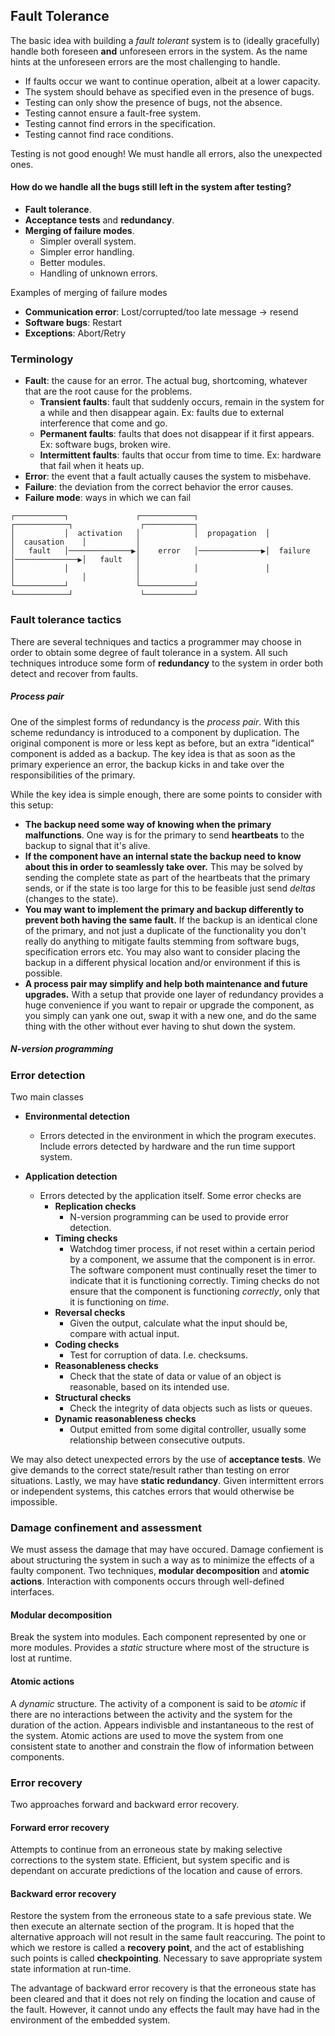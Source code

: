 ## Fault Tolerance
The basic idea with building a _fault tolerant_ system is to (ideally gracefully) handle both foreseen **and** unforeseen errors in the system. As the name hints at the unforeseen errors are the most challenging to handle.

* If faults occur we want to continue operation, albeit at a lower capacity.
* The system should behave as specified even in the presence of bugs.
* Testing can only show the presence of bugs, not the absence.
* Testing cannot ensure a fault-free system.
* Testing cannot find errors in the specification.
* Testing cannot find race conditions.

Testing is not good enough! We must handle all errors, also the unexpected ones.

#### How do we handle all the bugs still left in the system after testing?
* __Fault tolerance__.
* __Acceptance tests__ and __redundancy__.
* __Merging of failure modes__.
  * Simpler overall system.
  * Simpler error handling.
  * Better modules.
  * Handling of unknown errors.

Examples of merging of failure modes
* __Communication error__: Lost/corrupted/too late message -> resend
* __Software bugs__: Restart
* __Exceptions__: Abort/Retry

### Terminology
* **Fault**: the cause for an error. The actual bug, shortcoming, whatever that are the root cause for the problems.
  * **Transient faults**: fault that suddenly occurs, remain in the system for a while and then disappear again. Ex: faults due to external interference that come and go.
  * **Permanent faults**: faults that does not disappear if it first appears. Ex: software bugs, broken wire.
  * **Intermittent faults**: faults that occur from time to time. Ex: hardware that fail when it heats up.
* **Error**: the event that a fault actually causes the system to misbehave.
*  **Failure**: the deviation from the correct behavior the error causes.
* **Failure mode**: ways in which we can fail
```
┌───────────┐               ┌────────────┐               ┌────────────┐               ┌───────────┐
│           │  activation   │            │  propagation  │            │  causation    │           │
│   fault   │──────────────▶│    error   │──────────────▶│  failure   │──────────────▶│   fault   │
│           │               │            │               │            │               │           │
└───────────┘               └────────────┘               └────────────┘               └───────────┘
```

### Fault tolerance tactics
There are several techniques and tactics a programmer may choose in order to obtain some degree of fault tolerance in a system. All such techniques introduce some form of **redundancy** to the system in order both detect and recover from faults.

##### Process pair
One of the simplest forms of redundancy is the _process pair_. With this scheme redundancy is introduced to a component by duplication. The original component is more or less kept as before, but an extra "identical" component is added as a backup. The key idea is that as soon as the primary experience an error, the backup kicks in and take over the responsibilities of the primary.

While the key idea is simple enough, there are some points to consider with this setup:
* **The backup need some way of knowing when the primary malfunctions**. One way is for the primary to send **heartbeats** to the backup to signal that it's alive.
* **If the component have an internal state the backup need to know about this in order to seamlessly take over.** This may be solved by sending the complete state as part of the heartbeats that the primary sends, or if the state is too large for this to be feasible just send _deltas_ (changes to the state).
* **You  may want to implement the primary and backup differently to prevent both having the same fault.** If the backup is an identical clone of the primary, and not just a duplicate of the functionality you don't really do anything to mitigate faults stemming from software bugs, specification errors etc. You may also want to consider placing the backup in a different physical location and/or environment if this is possible.
* **A process pair may simplify and help both maintenance and future upgrades.** With a setup that provide one layer of redundancy provides a huge convenience if you want to repair or upgrade the component, as you simply can yank one out, swap it with a new one, and do the same thing with the other without ever having to shut down the system.  

##### N-version programming




### Error detection
Two main classes
* __Environmental detection__
  * Errors detected in the environment in which the program executes. Include errors detected by hardware and the run time support system.

* __Application detection__
  * Errors detected by the application itself. Some error checks are
    * __Replication checks__
      * N-version programming can be used to provide error detection.
    * __Timing checks__
      * Watchdog timer process, if not reset within a certain period by a component, we assume that the component is in error. The software component must continually reset the timer to indicate that it is functioning correctly. Timing checks do not ensure that the component is functioning _correctly_, only that it is functioning on _time_.
    * __Reversal checks__
      * Given the output, calculate what the input should be, compare with actual input.
    * __Coding checks__
      * Test for corruption of data. I.e. checksums.
    * __Reasonableness checks__
      * Check that the state of data or value of an object is reasonable, based on its intended use.
    * __Structural checks__
      * Check the integrity of data objects such as lists or queues.
    * __Dynamic reasonableness checks__
      * Output emitted from some digital controller, usually some relationship between consecutive outputs.

We may also detect unexpected errors by the use of __acceptance tests__. We give demands to the correct state/result rather than testing on error situations. Lastly, we may have __static redundancy__. Given intermittent errors or independent systems, this catches errors that would otherwise be impossible.

### Damage confinement and assessment
We must assess the damage that may have occured. Damage confiement is about structuring the system in such a way as to minimize the effects of a faulty component. Two techniques, __modular decomposition__ and __atomic actions__. Interaction with components occurs through well-defined interfaces.

#### Modular decomposition
Break the system into modules. Each component represented by one or more modules.
Provides a _static_ structure where most of the structure is lost at runtime.
#### Atomic actions
A _dynamic_ structure. The activity of a component is said to be _atomic_ if there are no interactions between the activity and the system for the duration of the action. Appears indivisble and instantaneous to the rest of the system. Atomic actions are used to move the system from one consistent state to another and constrain the flow of information between components.

### Error recovery
Two approaches forward and backward error recovery.

#### Forward error recovery
Attempts to continue from an erroneous state by making selective corrections to the system state. Efficient, but system specific and is dependant on accurate predictions of the location and cause of errors.

#### Backward error recovery
Restore the system from the erroneous state to a safe previous state. We then execute an alternate section of the program. It is hoped that the alternative approach will not result in the same fault reaccuring. The point to which we restore is called a __recovery point__, and the act of establishing such points is called __checkpointing__. Necessary to save appropriate system state information at run-time.

The advantage of backward error recovery is that the erroneous state has been cleared and that it does not rely on finding the location and cause of the fault. However, it cannot undo any effects the fault may have had in the environment of the embedded system.
